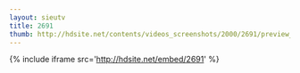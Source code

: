 ```yaml
---
layout: sieutv
title: 2691
thumb: http://hdsite.net/contents/videos_screenshots/2000/2691/preview_360p.mp4.jpg
---
```

{% include iframe src='http://hdsite.net/embed/2691' %}
 
